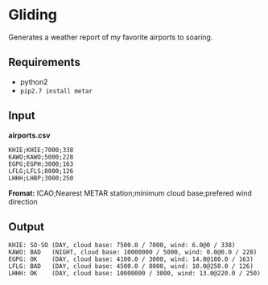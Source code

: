 # Gliding

Generates a weather report of my favorite airports to soaring.

## Requirements

  * python2
  * ```pip2.7 install metar```

## Input

**airports.csv**
```
KHIE;KHIE;7000;338
KAWO;KAWO;5000;228
EGPG;EGPH;3000;163
LFLG;LFLS;8000;126
LHHH;LHBP;3000;250
```
**Fromat:** ICAO;Nearest METAR station;minimum cloud base;prefered wind direction

## Output

```
KHIE: SO-SO (DAY, cloud base: 7500.0 / 7000, wind: 6.0@0 / 338)
KAWO: BAD   (NIGHT, cloud base: 10000000 / 5000, wind: 0.0@0.0 / 228)
EGPG: OK    (DAY, cloud base: 4100.0 / 3000, wind: 14.0@180.0 / 163)
LFLG: BAD   (DAY, cloud base: 4500.0 / 8000, wind: 10.0@250.0 / 126)
LHHH: OK    (DAY, cloud base: 10000000 / 3000, wind: 13.0@220.0 / 250)
```
